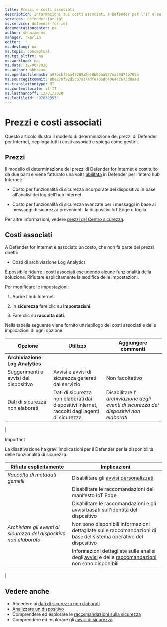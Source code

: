 ```yaml
---
title: Prezzi e costi associati
description: Informazioni sui costi associati a Defender per l'IT e su come controllarli.
services: defender-for-iot
ms.service: defender-for-iot
documentationcenter: na
author: shhazam-ms
manager: rkarlin
editor: ''
ms.devlang: na
ms.topic: conceptual
ms.tgt_pltfrm: na
ms.workload: na
ms.date: 12/08/2020
ms.author: shhazam
ms.openlocfilehash: a97bcbf5ba47289a2e68b0eaa587ea39d7fb705a
ms.sourcegitcommit: 8be279f92d5c07a37adfe766dc40648c673d8aa8
ms.translationtype: MT
ms.contentlocale: it-IT
ms.lasthandoff: 12/31/2020
ms.locfileid: "97832353"
---
```

# <a name="pricing-and-associated-costs"></a>Prezzi e costi associati

Questo articolo illustra il modello di determinazione dei prezzi di Defender per Internet, riepiloga tutti i costi associati e spiega come gestirli.

## <a name="pricing"></a>Prezzi

Il modello di determinazione dei prezzi di Defender for Internet è costituito da due parti e viene fatturato una volta [abilitata](quickstart-onboard-iot-hub.md) in Defender per l'intero hub Internet:

- Costo per funzionalità di sicurezza incorporate del dispositivo in base all'analisi dei log dell'hub Internet.

- Costo per funzionalità di sicurezza avanzate per i messaggi in base ai messaggi di sicurezza provenienti da dispositivi IoT Edge o foglia.

Per altre informazioni, vedere [prezzi del Centro sicurezza](https://azure.microsoft.com/pricing/details/security-center/).

## <a name="associated-costs"></a>Costi associati

A Defender for Internet è associato un costo, che non fa parte dei prezzi diretti:

- Costi di archiviazione Log Analytics

È possibile ridurre i costi associati escludendo alcune funzionalità della soluzione. Rifiutare esplicitamente la modifica delle impostazioni.

Per modificare le impostazioni:

1. Aprire l'hub Internet.

1. In **sicurezza** fare clic su **Impostazioni**.

1. Fare clic su **raccolta dati**.

Nella tabella seguente viene fornito un riepilogo dei costi associati e delle implicazioni di ogni opzione.

| Opzione | Utilizzo | Aggiungere commenti |
| --- | --- | --- |
| **Archiviazione Log Analytics** |  |
| Suggerimenti e avvisi del dispositivo| Avvisi e avvisi di sicurezza generati dal servizio | Non facoltativo |
| Dati di sicurezza non elaborati| Dati di sicurezza non elaborati dai dispositivi Internet, raccolti dagli agenti di sicurezza | Disabilitare l' _archiviazione degli eventi di sicurezza dei dispositivi non elaborati_ |
|

>[!Important]
> La disattivazione ha gravi implicazioni per il Defender per la disponibilità delle funzionalità di sicurezza.

| Rifiuta esplicitamente | Implicazioni |
| --- | --- |
| _Raccolta di metadati gemelli_ | Disabilitare gli [avvisi personalizzati](quickstart-create-custom-alerts.md) |
| | Disabilitare le raccomandazioni del manifesto IoT Edge |
| | Disabilitare le raccomandazioni e gli avvisi basati sull'identità del dispositivo |
| _Archiviare gli eventi di sicurezza del dispositivo non elaborato_ | Non sono disponibili informazioni dettagliate sulle raccomandazioni di base del sistema operativo del dispositivo |
| | Informazioni dettagliate sulle analisi degli [avvisi](concept-security-alerts.md) e delle [raccomandazioni](concept-recommendations.md) non sono disponibili |
|

## <a name="see-also"></a>Vedere anche

- Accedere ai [dati di sicurezza non elaborati](how-to-security-data-access.md)
- [Analizzare un dispositivo](how-to-investigate-device.md)
- Comprendere ed esplorare le [raccomandazioni sulla sicurezza](concept-recommendations.md)
- Comprendere ed esplorare gli [avvisi di sicurezza](concept-security-alerts.md)

